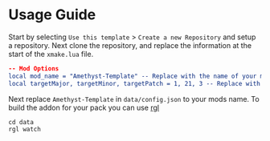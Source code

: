 # Usage Guide

Start by selecting `Use this template` > `Create a new Repository` and setup a repository. Next clone the repository, and replace the information at the start of the `xmake.lua` file.

```cmake
-- Mod Options
local mod_name = "Amethyst-Template" -- Replace with the name of your mod
local targetMajor, targetMinor, targetPatch = 1, 21, 3 -- Replace with the target minecraft version
```

Next replace `Amethyst-Template` in `data/config.json` to your mods name. To build the addon for your pack you can use [rgl](https://github.com/ink0rr/rgl)
```
cd data
rgl watch
```